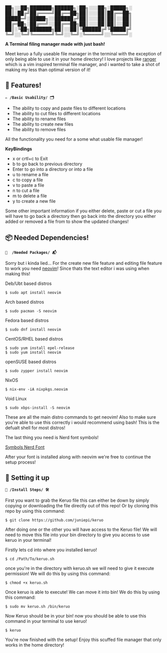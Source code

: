 ██╗░░██╗███████╗██████╗░██╗░░░██╗░█████╗░
██║░██╔╝██╔════╝██╔══██╗██║░░░██║██╔══██╗
█████═╝░█████╗░░██████╔╝██║░░░██║██║░░██║
██╔═██╗░██╔══╝░░██╔══██╗██║░░░██║██║░░██║
██║░╚██╗███████╗██║░░██║╚██████╔╝╚█████╔╝
╚═╝░░╚═╝╚══════╝╚═╝░░╚═╝░╚═════╝░░╚════╝░

**A Terminal filing manager made with just bash!**

Meet keruo a fully useable file manager in the terminal with the exception of only being able to use it in your home directory! I love projects like [ranger](https://github.com/ranger/ranger) which is a vim inspired terminal file manager, and i wanted to take a shot of making my less than optimal version of it! 

## 📁 Features!
**``✏️ /Basic Usability/ 🗂️``**

- The ability to copy and paste files to different locations
- The ability to cut files to different locations
- The ability to rename files
- The ability to create new files
- The ability to remove files

All the functionality you need for a some what usable file manager!



**KeyBindings**

- x or crtl+c to Exit
- b to go back to previous directory
- Enter to go into a directory or into a file
- u to rename a file
- c to copy a file
- v to paste a file
- n to cut a file
- m to delete a file
- y to create a new file

Some other important information if you either delete, paste or cut a file you will have to go back a directory then go back into the directory you either added or removed a file from to show the updated changes!



## 📦 Needed Dependencies!
**``📔  /Needed Packages/ 📬``**

Sorry but i kinda lied... For the create new file feature and editing file feature to work you need [neovim](https://github.com/neovim/neovim)! Since thats the text editor i was using when making this!

Deb/Ubt based distros
```
$ sudo apt install neovim
```

Arch based distros
```
$ sudo pacman -S neovim
```

Fedora based distros
```
$ sudo dnf install neovim
```

CentOS/RHEL based distros
```
$ sudo yum install epel-release
$ sudo yum install neovim
```

openSUSE based distros
```
$ sudo zypper install neovim
```

NixOS
```
$ nix-env -iA nixpkgs.neovim
```

Void Linux
```
$ sudo xbps-install -S neovim
```

These are all the main distro commands to get neovim! Also to make sure you're able to use this correctly i would recommend using bash! This is the defualt shell for most distros!


The last thing you need is Nerd font symbols! 


[Symbols Nerd Font](https://github.com/ryanoasis/nerd-fonts/releases/download/v3.2.1/NerdFontsSymbolsOnly.zip)


After your font is installed along with neovim we're free to continue the setup process!

## 🧰 Setting it up
**``🧩 /Install Steps/ 🛠️``**

First you want to grab the Keruo file this can either be down by simply copying or downloading the file directly out of this repo! Or by cloning this repo by using this command:

```
$ git clone https://github.com/juniepi/keruo
```

After doing one or the other you will have access to the Keruo file! We will need to move this file into your bin directory to give you access to use keruo in your terminal! 


Firstly lets cd into where you installed keruo! 

```
$ cd /Path/To/keruo.sh
```

once you're in the directory with keruo.sh we will need to give it execute permission! We will do this by using this command:

```
$ chmod +x keruo.sh
```

Once keruo is able to execute! We can move it into bin! We do this by using this command:

```
$ sudo mv keruo.sh /bin/keruo
```

Now Keruo should be in your bin! now you should be able to use this command in your terminal to use keruo!

```
$ keruo
```

You're now finished with the setup! Enjoy this scuffed file manager that only works in the home directory!
